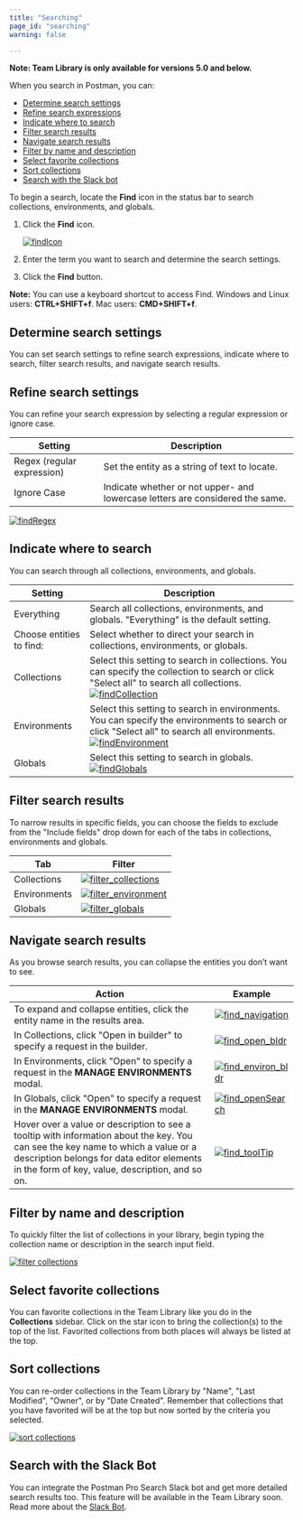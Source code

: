 ```yaml
---
title: "Searching"
page_id: "searching"
warning: false

---
```


 **Note: Team Library is only available for versions 5.0 and below.**

When you search in Postman, you can:

* [Determine search settings](#determine)
* [Refine search expressions](#refine)
* [Indicate where to search](#indicate)
* [Filter search results](#filter)
* [Navigate search results](#navigate)
* [Filter by name and description](#filtername)
* [Select favorite collections](#select)
* [Sort collections](#sort)
* [Search with the Slack bot](#search)

To begin a search, locate the **Find** icon in the status bar to search collections, environments, and globals.

1. Click the **Find** icon.

     [![findIcon](https://assets.postman.com/postman-docs/Find_icon2.png)](https://assets.postman.com/postman-docs/Find_icon2.png)

1. Enter the term you want to search and determine the search settings.
1. Click the **Find** button.

**Note:** You can use a keyboard shortcut to access Find. Windows and Linux users: **CTRL+SHIFT+f**. Mac users: **CMD+SHIFT+f**.

## Determine search settings

You can set search settings to refine search expressions, indicate where to search, filter search results, and navigate search results.

## Refine search settings

You can refine your search expression by selecting a regular expression or ignore case.

| **Setting**  | **Description** |
| --- | --- |
| Regex (regular expression) | Set the entity as a string of text to locate.  |
| Ignore Case| Indicate whether or not upper- and lowercase letters are considered the same. |

[![findRegex](https://assets.postman.com/postman-docs/Find_regex1.png)](https://assets.postman.com/postman-docs/Find_regex1.png)

## Indicate where to search

You can search through all collections, environments, and globals.

| **Setting**  | **Description** |
| --- | --- |
| Everything| Search all collections, environments, and globals. "Everything" is the default setting.  |
| Choose entities to find:| Select whether to direct your search in collections, environments, or globals. |
| Collections | Select this setting to search in collections. You can specify the collection to search or click "Select all" to search all collections. [![findCollection](https://assets.postman.com/postman-docs/Find_searchCollections.jpg)](https://assets.postman.com/postman-docs/Find_searchCollections.jpg) |
| Environments| Select this setting to search in environments. You can specify the environments to search or click "Select all" to search all environments. [![findEnvironment](https://assets.postman.com/postman-docs/Find_environments.jpeg)](https://assets.postman.com/postman-docs/Find_environments.jpeg)|
| Globals| Select this setting to search in globals. [![findGlobals](https://assets.postman.com/postman-docs/Find_globals.jpeg)](https://assets.postman.com/postman-docs/Find_globals.jpeg) |

## Filter search results

To narrow results in specific fields, you can choose the fields to exclude from the "Include fields" drop down for each of the tabs in collections, environments and globals.

|**Tab**  | **Filter**  |
| --- | --- |
| Collections| [![filter_collections](https://assets.postman.com/postman-docs/Filter_collections.png)](https://assets.postman.com/postman-docs/Filter_collections.png) |
| Environments| [![filter_environment](https://assets.postman.com/postman-docs/Find_environments_filter_1.jpeg)](https://assets.postman.com/postman-docs/Find_environments_filter_1.jpeg) |
| Globals |  [![filter_globals](https://assets.postman.com/postman-docs/Find_globals_filter_2.jpeg)](https://assets.postman.com/postman-docs/Find_globals_filter_2.jpeg)   |

## Navigate search results

As you browse search results, you can collapse the entities you don’t want to see.

|**Action** |**Example**  |
| --- | --- |
| To expand and collapse entities, click the entity name in the results area.| [![find_navigation](https://assets.postman.com/postman-docs/Find_navigatingResults4.jpeg)](https://assets.postman.com/postman-docs/Find_navigatingResults4.jpeg) |
| In Collections, click "Open in builder" to specify a request in the builder. | [![find_open_bldr](https://assets.postman.com/postman-docs/FIND_collection_openINBld3.jpeg)](https://assets.postman.com/postman-docs/FIND_collection_openINBld3.jpeg)|
| In Environments, click "Open" to specify a request in the **MANAGE ENVIRONMENTS** modal. |[![find_environ_bldr](https://assets.postman.com/postman-docs/FIND_environments_Open.jpeg)](https://assets.postman.com/postman-docs/FIND_environments_Open.jpeg)  |
| In Globals,  click "Open" to specify a request in the **MANAGE ENVIRONMENTS** modal. |[![find_openSearch](https://assets.postman.com/postman-docs/Find_openSearchResults_globals.jpeg)](https://assets.postman.com/postman-docs/Find_openSearchResults_globals.jpeg)  |
| Hover over a value or description to see a tooltip with information about the key. You can see the key name to which a value or a description belongs for data editor elements in the form of key, value, description, and so on.   |  [![find_toolTip](https://assets.postman.com/postman-docs/Find_toolTip2.jpeg)](https://assets.postman.com/postman-docs/Find_toolTip2.jpeg)  |

## Filter by name and description

To quickly filter the list of collections in your library, begin typing the collection name or description in the search input field.

[![filter collections](https://assets.postman.com/postman-docs/filter_name_desc.png)](https://assets.postman.com/postman-docs/filter_name_desc.png)

## Select favorite collections

You can favorite collections in the Team Library like you do in the **Collections** sidebar. Click on the star icon to bring the collection(s) to the top of the list. Favorited collections from both places will always be listed at the top.

## Sort collections

You can re-order collections in the Team Library by "Name", "Last Modified", "Owner", or by "Date Created". Remember that collections that you have favorited will be at the top but now sorted by the criteria you selected.

[![sort collections](https://assets.postman.com/postman-docs/filter_sort.png)](https://assets.postman.com/postman-docs/filter_sort.png)

## Search with the Slack Bot

You can integrate the Postman Pro Search Slack bot and get more detailed search results too. This feature will be available in the Team Library soon. Read more about the [Slack Bot](http://blog.getpostman.com/2015/09/24/api-integrations-using-postman-building-a-slack-channel-bot/).
